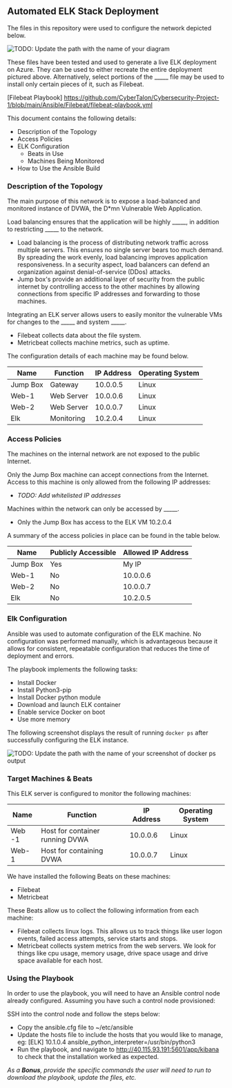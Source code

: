 ## Automated ELK Stack Deployment

The files in this repository were used to configure the network depicted below.

![TODO: Update the path with the name of your diagram](Images/diagram_filename.png)

These files have been tested and used to generate a live ELK deployment on Azure. They can be used to either recreate the entire deployment pictured above. Alternatively, select portions of the _____ file may be used to install only certain pieces of it, such as Filebeat.

  [Filebeat Playbook] https://github.com/CyberTalon/Cybersecurity-Project-1/blob/main/Ansible/Filebeat/filebeat-playbook.yml

This document contains the following details:
- Description of the Topology
- Access Policies
- ELK Configuration
  - Beats in Use
  - Machines Being Monitored
- How to Use the Ansible Build


### Description of the Topology

The main purpose of this network is to expose a load-balanced and monitored instance of DVWA, the D*mn Vulnerable Web Application.

Load balancing ensures that the application will be highly _____, in addition to restricting _____ to the network.
- Load balancing is the process of distributing network traffic across multiple servers. This ensures no single server bears too much demand. By spreading the work evenly, load balancing improves application responsiveness. In a security aspect, load balancers can defend an organization against denial-of-service (DDos) attacks.
- Jump box's provide an additional layer of security from the public internet by controlling access to the other machines by allowing connections from specific IP addresses and forwarding to those machines.

Integrating an ELK server allows users to easily monitor the vulnerable VMs for changes to the _____ and system _____.
- Filebeat collects data about the file system.
- Metricbeat collects machine metrics, such as uptime.

The configuration details of each machine may be found below.

| Name     | Function   | IP Address | Operating System |
|----------|------------|------------|------------------|
| Jump Box | Gateway    | 10.0.0.5   | Linux            |
| Web-1    | Web Server | 10.0.0.6   | Linux            |
| Web-2    | Web Server | 10.0.0.7   | Linux            |
| Elk      | Monitoring | 10.2.0.4   | Linux            |


### Access Policies

The machines on the internal network are not exposed to the public Internet. 

Only the Jump Box machine can accept connections from the Internet. Access to this machine is only allowed from the following IP addresses:
- _TODO: Add whitelisted IP addresses_

Machines within the network can only be accessed by _____.
- Only the Jump Box has access to the ELK VM 10.2.0.4

A summary of the access policies in place can be found in the table below.

| Name     | Publicly Accessible | Allowed IP Address |
|----------|---------------------|--------------------|
| Jump Box | Yes                 | My IP              |
| Web-1    | No                  | 10.0.0.6          |
| Web-2    | No                  | 10.0.0.7           |
| Elk      | No                  | 10.2.0.5           |

### Elk Configuration

Ansible was used to automate configuration of the ELK machine. No configuration was performed manually, which is advantageous because it allows for consistent, repeatable configuration that reduces the time of deployment and errors.

The playbook implements the following tasks:

- Install Docker
- Install Python3-pip
- Install Docker python module
- Download and launch ELK container
- Enable service Docker on boot
- Use more memory


The following screenshot displays the result of running `docker ps` after successfully configuring the ELK instance.

![TODO: Update the path with the name of your screenshot of docker ps output](Images/docker_ps_output.png)

### Target Machines & Beats
This ELK server is configured to monitor the following machines:

| Name   | Function                        | IP Address  | Operating System |
|--------|---------------------------------|-------------|------------------|
| Web -1 | Host for container running DVWA | 10.0.0.6    | Linux            |
| Web-1  | Host for containing DVWA        | 10.0.0.7    | Linux            |

We have installed the following Beats on these machines:
- Filebeat
- Metricbeat

These Beats allow us to collect the following information from each machine:
- Filebeat collects linux logs. This allows us to track things like user logon events, failed access attempts, service starts and stops.
- Metricbeat collects system metrics from the web servers. We look for things like cpu usage, memory usage, drive space usage and drive space available for each host.

### Using the Playbook
In order to use the playbook, you will need to have an Ansible control node already configured. Assuming you have such a control node provisioned: 

SSH into the control node and follow the steps below:
- Copy the ansible.cfg file to ~/etc/ansible
- Update the hosts file to include the hosts that you would like to manage, eg: [ELK] 10.1.0.4 ansible_python_interpreter=/usr/bin/python3
- Run the playbook, and navigate to http://40.115.93.191:5601/app/kibana to check that the installation worked as expected.

_As a **Bonus**, provide the specific commands the user will need to run to download the playbook, update the files, etc._
